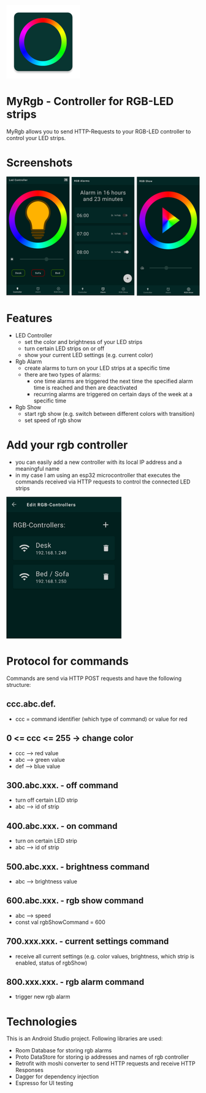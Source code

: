 ![MyRgb Logo](./docs/logo.png)

# MyRgb - Controller for RGB-LED strips

MyRgb allows you to send HTTP-Requests to your RGB-LED controller to control your LED strips.

# Screenshots

<img src="./docs/main_screens.png" width="1000dp">

# Features

- LED Controller
  - set the color and brightness of your LED strips
  - turn certain LED strips on or off
  - show your current LED settings (e.g. current color)
- Rgb Alarm
  - create alarms to turn on your LED strips at a specific time
  - there are two types of alarms:
    - one time alarms are triggered the next time the specified alarm time is reached and then are deactivated
    - recurring alarms are triggered on certain days of the week at a specific time
- Rgb Show
  - start rgb show (e.g. switch between different colors with transition)
  - set speed of rgb show

# Add your rgb controller

- you can easily add a new controller with its local IP address and a meaningful name
- in my case I am using an esp32 microcontroller that executes the commands received via HTTP requests to control the connected LED strips

<img src="./docs/add_rgb_controller_screen.jpg" width="300dp">

# Protocol for commands

Commands are send via HTTP POST requests and have the following structure:

## ccc.abc.def.

- ccc = command identifier (which type of command) or value for red

## 0 <= ccc <= 255 -> change color

- ccc --> red value
- abc --> green value
- def --> blue value

## 300.abc.xxx. - off command

- turn off certain LED strip
- abc --> id of strip

## 400.abc.xxx. - on command

- turn on certain LED strip
- abc --> id of strip

## 500.abc.xxx. - brightness command

- abc --> brightness value

## 600.abc.xxx. - rgb show command

- abc --> speed
- const val rgbShowCommand = 600

## 700.xxx.xxx. - current settings command

- receive all current settings (e.g. color values, brightness, which strip is enabled, status of rgbShow)

## 800.xxx.xxx. - rgb alarm command

- trigger new rgb alarm

# Technologies

This is an Android Studio project. Following libraries are used:

- Room Database for storing rgb alarms
- Proto DataStore for storing ip addresses and names of rgb controller
- Retrofit with moshi converter to send HTTP requests and receive HTTP Responses
- Dagger for dependency injection
- Espresso for UI testing
